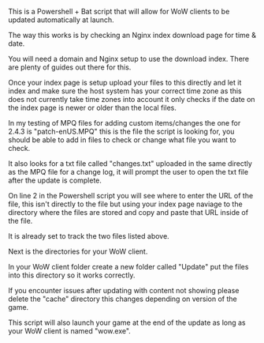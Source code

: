 This is a Powershell + Bat script that will allow for WoW clients to be updated automatically at launch. 

The way this works is by checking an Nginx index download page for time & date. 

You will need a domain and Nginx setup to use the download index. There are plenty of guides out there for this.

Once your index page is setup upload your files to this directly and let it index and make sure the host system has your correct time zone as this does not currently take time zones into account it only checks if the date on the index page is newer or older than the local files. 

In my testing of MPQ files for adding custom items/changes the one for 2.4.3 is "patch-enUS.MPQ" this is the file the script is looking for, you should be able to add in files to check or change what file you want to check. 

It also looks for a txt file called "changes.txt" uploaded in the same directly as the MPQ file for a change log, it will prompt the user to open the txt file after the update is complete.

On line 2 in the Powershell script you will see where to enter the URL of the file, this isn't directly to the file but using your index page naviage to the directory where the files are stored and copy and paste that URL inside of the file. 

It is already set to track the two files listed above. 

Next is the directories for your WoW client. 

In your WoW client folder create a new folder called "Update" put the files into this directory so it works correctly. 

If you encounter issues after updating with content not showing please delete the "cache" directory this changes depending on version of the game. 

This script will also launch your game at the end of the update as long as your WoW client is named "wow.exe".
